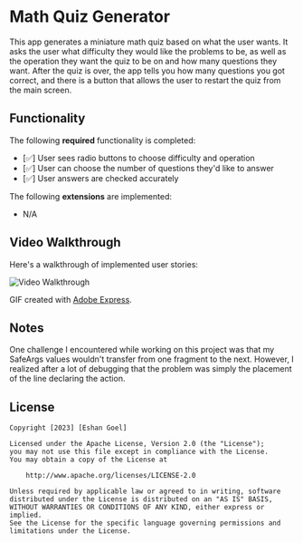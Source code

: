 # Math Quiz Generator

This app generates a miniature math quiz based on what the user wants. It asks the user what difficulty they would like the problems to be, as well as the operation they want the quiz to be on and how many questions they want. After the quiz is over, the app tells you how many questions you got correct, and there is a button that allows the user to restart the quiz from the main screen.

## Functionality 

The following **required** functionality is completed:

* [✅] User sees radio buttons to choose difficulty and operation
* [✅] User can choose the number of questions they'd like to answer
* [✅] User answers are checked accurately

The following **extensions** are implemented:

* N/A

## Video Walkthrough

Here's a walkthrough of implemented user stories:

![Video Walkthrough](https://github.com/egoel5/C323_Project3/blob/master/Project%203%20Video%20Walkthrough.gif)

GIF created with [Adobe Express]().

## Notes

One challenge I encountered while working on this project was that my SafeArgs values wouldn't transfer from one fragment to the next. However, I realized after a lot of debugging that the problem was simply the placement of the line declaring the action.

## License

    Copyright [2023] [Eshan Goel]

    Licensed under the Apache License, Version 2.0 (the "License");
    you may not use this file except in compliance with the License.
    You may obtain a copy of the License at

        http://www.apache.org/licenses/LICENSE-2.0

    Unless required by applicable law or agreed to in writing, software
    distributed under the License is distributed on an "AS IS" BASIS,
    WITHOUT WARRANTIES OR CONDITIONS OF ANY KIND, either express or implied.
    See the License for the specific language governing permissions and
    limitations under the License.
